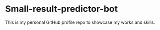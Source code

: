 # Small-result-predictor-bot
This is my personal GitHub profile repo to showcase my works and skills.
